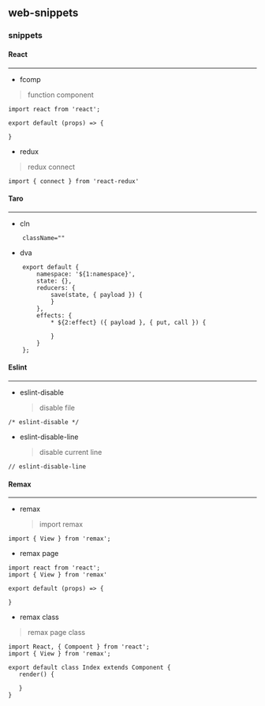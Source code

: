 ## web-snippets

### snippets

#### React

---

- fcomp

> function component

```
import react from 'react';

export default (props) => {

}
```

- redux

> redux connect

```
import { connect } from 'react-redux'

```

#### Taro

---

- cln

```
    className=""
```

- dva

```
    export default {
        namespace: '${1:namespace}',
        state: {},
        reducers: {
            save(state, { payload }) {
            }
        },
        effects: {
            * ${2:effect} ({ payload }, { put, call }) {

            }
        }
    };
```

#### Eslint

---

- eslint-disable
  > disable file

```
/* eslint-disable */
```

- eslint-disable-line
  > disable current line

```
// eslint-disable-line
```

#### Remax

---

- remax
  > import remax

```
import { View } from 'remax';
```

- remax page
  >

```
import react from 'react';
import { View } from 'remax'

export default (props) => {

}
```

- remax class

> remax page class

```
import React, { Compoent } from 'react';
import { View } from 'remax';

export default class Index extends Component {
   render() {

   }
}
```
